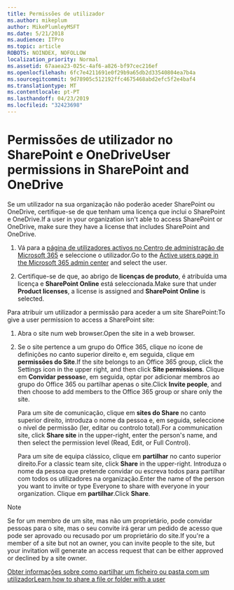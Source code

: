 ```yaml
---
title: Permissões de utilizador
ms.author: mikeplum
author: MikePlumleyMSFT
ms.date: 5/21/2018
ms.audience: ITPro
ms.topic: article
ROBOTS: NOINDEX, NOFOLLOW
localization_priority: Normal
ms.assetid: 67aaea23-025c-4af6-a826-bf97cec216ef
ms.openlocfilehash: 6fc7e4211691e0f29b9a65db2d33540804ea7b4a
ms.sourcegitcommit: 9d78905c512192ffc4675468abd2efc5f2e4baf4
ms.translationtype: MT
ms.contentlocale: pt-PT
ms.lasthandoff: 04/23/2019
ms.locfileid: "32423698"
---
```

# <a name="user-permissions-in-sharepoint-and-onedrive"></a><span data-ttu-id="26588-102">Permissões de utilizador no SharePoint e OneDrive</span><span class="sxs-lookup"><span data-stu-id="26588-102">User permissions in SharePoint and OneDrive</span></span>

<span data-ttu-id="26588-103">Se um utilizador na sua organização não poderão aceder SharePoint ou OneDrive, certifique-se de que tenham uma licença que inclui o SharePoint e OneDrive.</span><span class="sxs-lookup"><span data-stu-id="26588-103">If a user in your organization isn't able to access SharePoint or OneDrive, make sure they have a license that includes SharePoint and OneDrive.</span></span> 
  
1. <span data-ttu-id="26588-104">Vá para a [página de utilizadores activos no Centro de administração de Microsoft 365](https://portal.office.com/adminportal/home#/users) e seleccione o utilizador.</span><span class="sxs-lookup"><span data-stu-id="26588-104">Go to the [Active users page in the Microsoft 365 admin center](https://portal.office.com/adminportal/home#/users) and select the user.</span></span> 
    
2. <span data-ttu-id="26588-105">Certifique-se de que, ao abrigo de **licenças de produto**, é atribuída uma licença e **SharePoint Online** está seleccionada.</span><span class="sxs-lookup"><span data-stu-id="26588-105">Make sure that under **Product licenses**, a license is assigned and **SharePoint Online** is selected.</span></span> 
    
 <span data-ttu-id="26588-106">Para atribuir um utilizador a permissão para aceder a um site SharePoint:</span><span class="sxs-lookup"><span data-stu-id="26588-106">To give a user permission to access a SharePoint site:</span></span> 
  
1. <span data-ttu-id="26588-107">Abra o site num web browser.</span><span class="sxs-lookup"><span data-stu-id="26588-107">Open the site in a web browser.</span></span>
    
2. <span data-ttu-id="26588-108">Se o site pertence a um grupo do Office 365, clique no ícone de definições no canto superior direito e, em seguida, clique em **permissões do Site**.</span><span class="sxs-lookup"><span data-stu-id="26588-108">If the site belongs to an Office 365 group, click the Settings icon in the upper right, and then click **Site permissions**.</span></span> <span data-ttu-id="26588-109">Clique em **Convidar pessoas**e, em seguida, optar por adicionar membros ao grupo do Office 365 ou partilhar apenas o site.</span><span class="sxs-lookup"><span data-stu-id="26588-109">Click **Invite people**, and then choose to add members to the Office 365 group or share only the site.</span></span> 
    
    <span data-ttu-id="26588-110">Para um site de comunicação, clique em **sites do Share** no canto superior direito, introduza o nome da pessoa e, em seguida, seleccione o nível de permissão (ler, editar ou controlo total).</span><span class="sxs-lookup"><span data-stu-id="26588-110">For a communication site, click **Share site** in the upper-right, enter the person's name, and then select the permission level (Read, Edit, or Full Control).</span></span> 
    
    <span data-ttu-id="26588-111">Para um site de equipa clássico, clique em **partilhar** no canto superior direito.</span><span class="sxs-lookup"><span data-stu-id="26588-111">For a classic team site, click **Share** in the upper-right.</span></span> <span data-ttu-id="26588-112">Introduza o nome da pessoa que pretende convidar ou escreva todos para partilhar com todos os utilizadores na organização.</span><span class="sxs-lookup"><span data-stu-id="26588-112">Enter the name of the person you want to invite or type Everyone to share with everyone in your organization.</span></span> <span data-ttu-id="26588-113">Clique em **partilhar**.</span><span class="sxs-lookup"><span data-stu-id="26588-113">Click **Share**.</span></span>
    
> [!NOTE]
> <span data-ttu-id="26588-114">Se for um membro de um site, mas não um proprietário, pode convidar pessoas para o site, mas o seu convite irá gerar um pedido de acesso que pode ser aprovado ou recusado por um proprietário do site.</span><span class="sxs-lookup"><span data-stu-id="26588-114">If you're a member of a site but not an owner, you can invite people to the site, but your invitation will generate an access request that can be either approved or declined by a site owner.</span></span> 
  
[<span data-ttu-id="26588-115">Obter informações sobre como partilhar um ficheiro ou pasta com um utilizador</span><span class="sxs-lookup"><span data-stu-id="26588-115">Learn how to share a file or folder with a user</span></span>](https://go.microsoft.com/fwlink/?linkid=533408)
  

